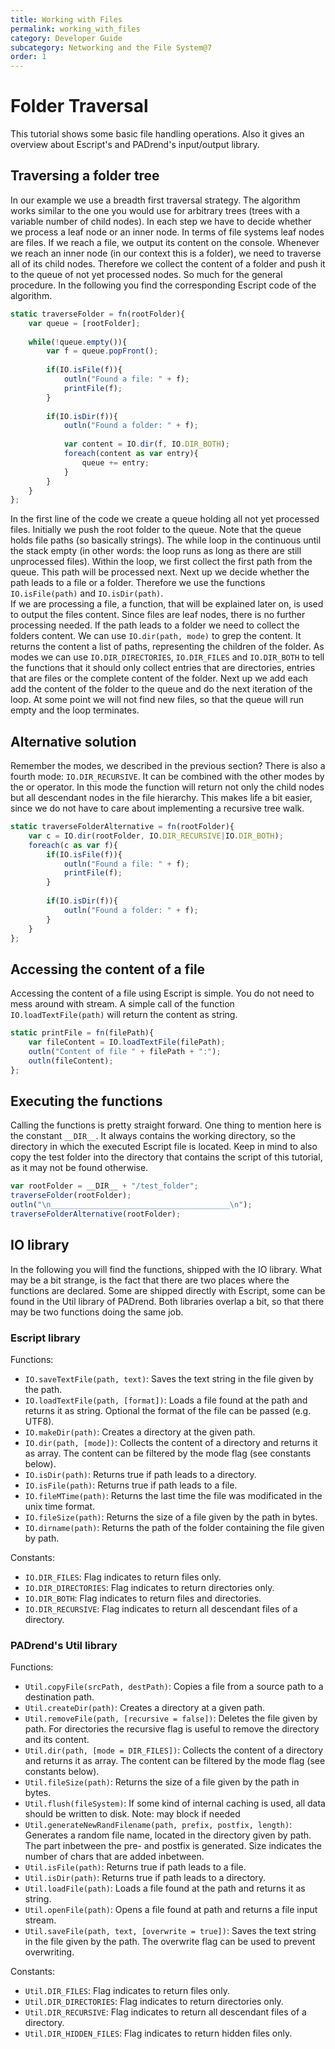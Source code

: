 ```yaml
---
title: Working with Files
permalink: working_with_files
category: Developer Guide
subcategory: Networking and the File System@7
order: 1
---
```

<!------------------------------------------------------------------------------------------------
This work is licensed under the Creative Commons Attribution-ShareAlike 4.0 International License.
 To view a copy of this license, visit http://creativecommons.org/licenses/by-sa/4.0/.
 Author: Florian Pieper (fpieper@mail.uni-paderborn.de)
 PADrend Version 1.0.0
------------------------------------------------------------------------------------------------->

# Folder Traversal
This tutorial shows some basic file handling operations.
Also it gives an overview about Escript's and PADrend's input/output library.

## Traversing a folder tree
In our example we use a breadth first traversal strategy.
The algorithm works similar to the one you would use for arbitrary trees (trees with a variable number of child nodes).
In each step we have to decide whether we process a leaf node or an inner node.
In terms of file systems leaf nodes are files.
If we reach a file, we output its content on the console.
Whenever we reach an inner node (in our context this is a folder), we need to traverse all of its child nodes.
Therefore we collect the content of a folder and push it to the queue of not yet processed nodes.
So much for the general procedure.
In the following you find the corresponding Escript code of the algorithm.

<!---INCLUDE src=FileTraversal.escript, start=20 ,end=40--->
<!---BEGINN_CODESECTION--->
<!---Automaticly generated section. Do not edit!!!--->
```js
static traverseFolder = fn(rootFolder){
    var queue = [rootFolder];
    
    while(!queue.empty()){
        var f = queue.popFront();
    
        if(IO.isFile(f)){
            outln("Found a file: " + f);
            printFile(f);
        }
        
        if(IO.isDir(f)){
            outln("Found a folder: " + f);
            
            var content = IO.dir(f, IO.DIR_BOTH);
            foreach(content as var entry){
                queue += entry;
            }
        }
    }
};
```
<!---END_CODESECTION--->

In the first line of the code we create a queue holding all not yet processed files.
Initially we push the root folder to the queue.
Note that the queue holds file paths (so basically strings).
The while loop in the continuous until the stack empty (in other words: the loop runs as long as there are still unprocessed files).
Within the loop, we first collect the first path from the queue.
This path will be processed next.
Next up we decide whether the path leads to a file or a folder.
Therefore we use the functions `IO.isFile(path)` and `IO.isDir(path)`.  
If we are processing a file, a function, that will be explained later on, is used to output the files content.
Since files are leaf nodes, there is no further processing needed.
If the path leads to a folder we need to collect the folders content.
We can use `IO.dir(path, mode)` to grep the content.
It returns the content a list of paths, representing the children of the folder.
As modes we can use `IO.DIR_DIRECTORIES`, `IO.DIR_FILES` and `IO.DIR_BOTH` to tell the functions that it should only collect entries that are directories, entries that are files or the complete content of the folder.
Next up we add each add the content of the folder to the queue and do the next iteration of the loop.
At some point we will not find new files, so that the queue will run empty and the loop terminates.

## Alternative solution
Remember the modes, we described in the previous section?
There is also a fourth mode: `IO.DIR_RECURSIVE`.
It can be combined with the other modes by the or operator.
In this mode the function will return not only the child nodes but all descendant nodes in the file hierarchy.
This makes life a bit easier, since we do not have to care about implementing a recursive tree walk.

<!---INCLUDE src=FileTraversal.escript, start=42 ,end=54--->
<!---BEGINN_CODESECTION--->
<!---Automaticly generated section. Do not edit!!!--->
```js
static traverseFolderAlternative = fn(rootFolder){
    var c = IO.dir(rootFolder, IO.DIR_RECURSIVE|IO.DIR_BOTH);
    foreach(c as var f){
        if(IO.isFile(f)){
            outln("Found a file: " + f);
            printFile(f);
        }
            
        if(IO.isDir(f)){
            outln("Found a folder: " + f);
        }
    }
};
```
<!---END_CODESECTION--->

## Accessing the content of a file
Accessing the content of a file using Escript is simple.
You do not need to mess around with stream.
A simple call of the function `IO.loadTextFile(path)` will return the content as string.

<!---INCLUDE src=FileTraversal.escript, start=14 ,end=18--->
<!---BEGINN_CODESECTION--->
<!---Automaticly generated section. Do not edit!!!--->
```js
static printFile = fn(filePath){
    var fileContent = IO.loadTextFile(filePath);
    outln("Content of file " + filePath + ":");
    outln(fileContent);
};
```
<!---END_CODESECTION--->

## Executing the functions
Calling the functions is pretty straight forward.
One thing to mention here is the constant `__DIR__`.
It always contains the working directory, so the directory in which the executed Escript file is located.
Keep in mind to also copy the test folder into the directory that contains the script of this tutorial, as it may not be found otherwise.

<!---INCLUDE src=FileTraversal.escript, start=57 ,end=60--->
<!---BEGINN_CODESECTION--->
<!---Automaticly generated section. Do not edit!!!--->
```js
var rootFolder = __DIR__ + "/test_folder";
traverseFolder(rootFolder);
outln("\n________________________________________\n");
traverseFolderAlternative(rootFolder);
```
<!---END_CODESECTION--->

## IO library
In the following you will find the functions, shipped with the IO library.
What may be a bit strange, is the fact that there are two places where the functions are declared.
Some are shipped directly with Escript, some can be found in the Util library of PADrend.
Both libraries overlap a bit, so that there may be two functions doing the same job.

### Escript library
Functions:
* `IO.saveTextFile(path, text)`: Saves the text string in the file given by the path.
* `IO.loadTextFile(path, [format])`: Loads a file found at the path and returns it as string. Optional the format of the file can be passed (e.g. UTF8).
* `IO.makeDir(path)`: Creates a directory at the given path.
* `IO.dir(path, [mode])`: Collects the content of a directory and returns it as array. The content can be filtered by the mode flag (see constants below).
* `IO.isDir(path)`: Returns true if path leads to a directory.
* `IO.isFile(path)`: Returns true if path leads to a file.
* `IO.fileMTime(path)`: Returns the last time the file was modificated in the unix time format.
* `IO.fileSize(path)`: Returns the size of a file given by the path in bytes.
* `IO.dirname(path)`: Returns the path of the folder containing the file given by path.

Constants:
* `IO.DIR_FILES`: Flag indicates to return files only.
* `IO.DIR_DIRECTORIES`: Flag indicates to return directories only.
* `IO.DIR_BOTH`: Flag indicates to return files and directories.
* `IO.DIR_RECURSIVE`: Flag indicates to return all descendant files of a directory.

### PADrend's Util library
Functions:
* `Util.copyFile(srcPath, destPath)`: Copies a file from a source path to a destination path.
* `Util.createDir(path)`: Creates a directory at a given path.
* `Util.removeFile(path, [recursive = false])`: Deletes the file given by path. For directories the recursive flag is useful to remove the directory and its content.
* `Util.dir(path, [mode = DIR_FILES])`: Collects the content of a directory and returns it as array. The content can be filtered by the mode flag (see constants below).
* `Util.fileSize(path)`: Returns the size of a file given by the path in bytes.
* `Util.flush(fileSystem)`: If some kind of internal caching is used, all data should be written to disk. Note: may block if needed
* `Util.generateNewRandFilename(path, prefix, postfix, length)`: Generates a random file name, located in the directory given by path. The part inbetween the pre- and postfix is generated. Size indicates the number of chars that are added inbetween.
* `Util.isFile(path)`: Returns true if path leads to a file.
* `Util.isDir(path)`: Returns true if path leads to a directory.
* `Util.loadFile(path)`:  Loads a file found at the path and returns it as string.
* `Util.openFile(path)`: Opens a file found at path and returns a file input stream.
* `Util.saveFile(path, text, [overwrite = true])`: Saves the text string in the file given by the path. The overwrite flag can be used to prevent overwriting.

Constants:
* `Util.DIR_FILES`: Flag indicates to return files only.
* `Util.DIR_DIRECTORIES`: Flag indicates to return directories only.
* `Util.DIR_RECURSIVE`: Flag indicates to return all descendant files of a directory.
* `Util.DIR_HIDDEN_FILES`:  Flag indicates to return hidden files only.
